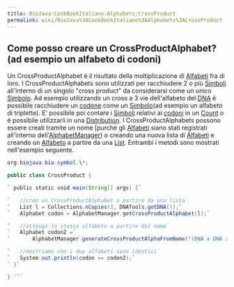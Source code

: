 ```yaml
---
title: BioJava:CookBookItaliano:Alphabets:CrossProduct
permalink: wiki/BioJava%3ACookBookItaliano%3AAlphabets%3ACrossProduct
---
```


Come posso creare un CrossProductAlphabet? (ad esempio un alfabeto di codoni)
-----------------------------------------------------------------------------

Un CrossProductAlphabet è il risultato della moltiplicazione di
[Alfabeti](http://www.biojava.org/docs/api14/org/biojava/bio/symbol/Alphabet.html)
fra di loro. I CrossProductAlphabets sono utilizzati per racchiudere 2 o
più
[Simboli](http://www.biojava.org/docs/api14/org/biojava/bio/symbol/Symbol.html)
all'interno di un singolo "cross product" da considerarsi come un unico
[Simbolo](http://www.biojava.org/docs/api14/org/biojava/bio/symbol/Symbol.html).
Ad esempio utilizzando un cross a 3 vie dell'alfabeto del
[DNA](wp:DNA "wikilink") è possibile racchiudere un
[codone](wp:codon "wikilink") come un
[Simbolo](http://www.biojava.org/docs/api14/org/biojava/bio/symbol/Symbol.html)(ad
esempio un alfabeto di triplette). E' possibile poi contare i
[Simboli](http://www.biojava.org/docs/api14/org/biojava/bio/symbol/Symbol.html)
relativi ai [codoni](wp:codon "wikilink") in un
[Count](http://www.biojava.org/docs/api14/org/biojava/bio/dist/Count.html)
o è possibile utilizzarli in una
[Distribution](http://www.biojava.org/docs/api14/org/biojava/bio/dist/Distribution.html).
I CrossProductAlphabets possono essere creati tramite un nome [purchè
gli
[Alfabeti](http://www.biojava.org/docs/api14/org/biojava/bio/symbol/Alphabet.html)
siano stati registrati all'interno
dell'[AlphabetManager](http://www.biojava.org/docs/api14/org/biojava/bio/symbol/AlphabetManager.html))
o creando una nuova lista di
[Alfabeti](http://www.biojava.org/docs/api14/org/biojava/bio/symbol/Alphabet.html)
e creando un
[Alfabeto](http://www.biojava.org/docs/api14/org/biojava/bio/symbol/Alphabet.html)
a partire da una
[List](http://java.sun.com/j2se/1.4.2/docs/api/java/util/List.html).
Entrambi i metodi sono mostrati nell'esempio seguente.

```java import java.util.\*; import org.biojava.bio.seq.\*; import
org.biojava.bio.symbol.\*;

public class CrossProduct {

` public static void main(String[] args) {`

`   //creo un CrossProductAlphabet a partire da una lista`  
`   List l = Collections.nCopies(3, DNATools.getDNA());`  
`   Alphabet codon = AlphabetManager.getCrossProductAlphabet(l);`

`   //ottengo lo stesso alfabeto a partire dal nome`  
`   Alphabet codon2 =`  
`       AlphabetManager.generateCrossProductAlphaFromName("(DNA x DNA x DNA)");`

`   //mostriamo che i due alfabeti sono identici`  
`   System.out.println(codon == codon2);`  
` }`

} ```

